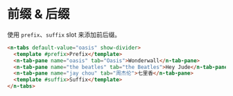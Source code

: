# 前缀 & 后缀

使用 `prefix`、`suffix` slot 来添加前后缀。

```html
<n-tabs default-value="oasis" show-divider>
  <template #prefix>Prefix</template>
  <n-tab-pane name="oasis" tab="Oasis">Wonderwall</n-tab-pane>
  <n-tab-pane name="the beatles" tab="the Beatles">Hey Jude</n-tab-pane>
  <n-tab-pane name="jay chou" tab="周杰伦">七里香</n-tab-pane>
  <template #suffix>Suffix</template>
</n-tabs>
```
